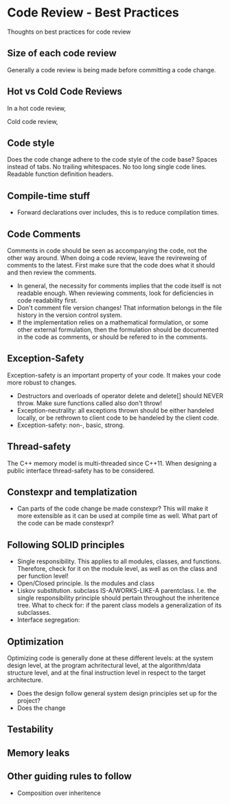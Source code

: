 # Code Review - Best Practices
Thoughts on best practices for code review

## Size of each code review
Generally a code review is being made before committing a code change.


## Hot vs Cold Code Reviews
In a hot code review, 

Cold code review, 

## Code style
Does the code change adhere to the code style of the code base?
Spaces instead of tabs.
No trailing whitespaces.
No too long single code lines.
Readable function definition headers.

## Compile-time stuff
- Forward declarations over includes, this is to reduce compilation times.


## Code Comments
Comments in code should be seen as accompanying the code, not the other way around.
When doing a code review, leave the revireweing of comments to the latest.
First make sure that the code does what it should and then review the comments.

- In general, the necessity for comments implies that the code itself is not readable enough. When reviewing comments, look for deficiencies in code readability first.
- Don't comment file version changes! That information belongs in the file history in the version control system.
- If the implementation relies on a mathematical formulation, or some other external formulation, then the formulation should be documented in the code as comments, or should be refered to in the comments.

## Exception-Safety
Exception-safety is an important property of your code. It makes your code more robust to changes.

- Destructors and overloads of operator delete and delete[] should NEVER throw. Make sure functions called also don't throw!
- Exception-neutrality: all exceptions thrown should be either handeled locally, or be rethrown to client code to be handeled by the client code.
- Exception-safety: non-, basic, strong.

## Thread-safety
The C++ memory model is multi-threaded since C++11. When designing a public interface thread-safety has to be considered.

## Constexpr and templatization
- Can parts of the code change be made constexpr? This will make it more extensible as it can be used at compile time as well.
What part of the code can be made constexpr?

## Following SOLID principles
- Single responsibility. This applies to all modules, classes, and functions. Therefore, check for it on the module level, as well as on the class and per function level!
- Open/Closed principle. Is the modules and class
- Liskov substitution. subclass IS-A/WORKS-LIKE-A parentclass. I.e. the single responsibility principle should pertain throughout the inheritence tree. What to check for: if the parent class models a generalization of its subclasses.
- Interface segregation: 

## Optimization
Optimizing code is generally done at these different levels: at the system design level, at the program achritectural level, at the algorithm/data structure level, and at the final instruction level in respect to the target architecture.
- Does the design follow general system design principles set up for the project?
- Does the change 

## Testability


## Memory leaks


## Other guiding rules to follow
- Composition over inheritence

